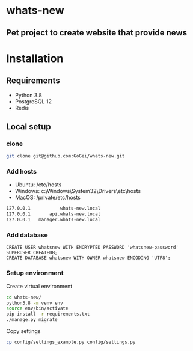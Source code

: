 # whats-new
## Pet project to create website that provide news

# Installation
## Requirements
* Python 3.8
* PostgreSQL 12
* Redis

## Local setup
### clone
```bash
git clone git@github.com:GoGei/whats-new.git
```
### Add hosts
* Ubuntu: /etc/hosts
* Windows: c:\Windows\System32\Drivers\etc\hosts
* MacOS: /private/etc/hosts
```bash
127.0.0.1           whats-new.local
127.0.0.1       api.whats-new.local
127.0.0.1   manager.whats-new.local
```

### Add database
```postgresql
CREATE USER whatsnew WITH ENCRYPTED PASSWORD 'whatsnew-password' SUPERUSER CREATEDB;
CREATE DATABASE whatsnew WITH OWNER whatsnew ENCODING 'UTF8';
```

### Setup environment
Create virtual environment
```bash
cd whats-new/
python3.8 -m venv env
source env/bin/activate
pip install -r requirements.txt
./manage.py migrate
```

Copy settings
```bash
cp config/settings_example.py config/settings.py
```
